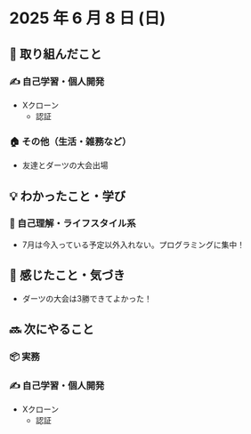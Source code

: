 # 2025 年 6 月 8 日 (日)

## 🔨 取り組んだこと
### ✍️ 自己学習・個人開発
  - Xクローン
    - 認証
### 🏠 その他（生活・雑務など）
  - 友達とダーツの大会出場

## 💡 わかったこと・学び

### 🧘 自己理解・ライフスタイル系
  - 7月は今入っている予定以外入れない。プログラミングに集中！

## 💭 感じたこと・気づき
- ダーツの大会は3勝できてよかった！

## 🔜 次にやること
### 📦 実務
### ✍️ 自己学習・個人開発
  - Xクローン
    - 認証